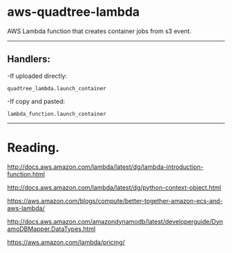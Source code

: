 # aws-quadtree-lambda
AWS Lambda function that creates container jobs from s3 event.

--------------------

## Handlers:

-If uploaded directly:

`quadtree_lambda.launch_container`

-If copy and pasted:

`lambda_function.launch_container`


--------------------

# Reading.

http://docs.aws.amazon.com/lambda/latest/dg/lambda-introduction-function.html

http://docs.aws.amazon.com/lambda/latest/dg/python-context-object.html

https://aws.amazon.com/blogs/compute/better-together-amazon-ecs-and-aws-lambda/

http://docs.aws.amazon.com/amazondynamodb/latest/developerguide/DynamoDBMapper.DataTypes.html

https://aws.amazon.com/lambda/pricing/